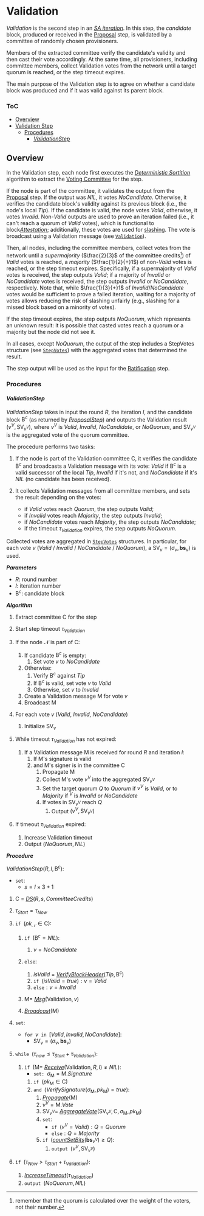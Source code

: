 # Validation
*Validation* is the second step in an [*SA iteration*][sai]. In this step, the *candidate* block, produced or received in the [Proposal][prop] step, is validated by a committee of randomly chosen provisioners.

Members of the extracted committee verify the candidate's validity and then cast their vote accordingly. At the same time, all provisioners, including committee members, collect Validation votes from the network until a target quorum is reached, or the step timeout expires.

The main purpose of the Validation step is to agree on whether a candidate block was produced and if it was valid against its parent block.

### ToC
  - [Overview](#overview)
  - [Validation Step](#validation-step)
    - [Procedures](#procedures)
      - [*ValidationStep*](#validationstep)


## Overview
In the Validation step, each node first executes the [*Deterministic Sortition*][ds] algorithm to extract the [Voting Committee][vc] for the step.

If the node is part of the committee, it validates the output from the [Proposal][prop] step. If the output was $NIL$, it votes $NoCandidate$. Otherwise, it verifies the candidate block's validity against its previous block (i.e., the node's local $Tip$). If the candidate is valid, the node votes $Valid$, otherwise, it votes $Invalid$.
Non-$Valid$ outputs are used to prove an iteration failed (i.e., it can't reach a quorum of $Valid$ votes), which is functional to block[*Attestation*][fin]; additionally, these votes are used for [slashing][sla].
The vote is broadcast using a $\mathsf{Validation}$ message (see [`Validation`][vmsg]).

Then, all nodes, including the committee members, collect votes from the network until a *supermajority* ($\frac{2}{3}$ of the committee credits[^1]) of $Valid$ votes is reached, a *majority* ($\frac{1}{2}{+}1$) of non-$Valid$ votes is reached, or the step timeout expires.
Specifically, if a supermajority of $Valid$ votes is received, the step outputs $Valid$; if a majority of $Invalid$ or $NoCandidate$ votes is received, the step outputs $Invalid$ or $NoCandidate$, respectively.
Note that, while $\frac{1}{3}{+}1$ of $Invalid$/$NoCandidate$ votes would be sufficient to prove a failed iteration, waiting for a majority of votes allows reducing the risk of slashing unfairly (e.g., slashing for a missed block based on a minority of votes).

If the step timeout expires, the step outputs $NoQuorum$, which represents an unknown result: it is possible that casted votes reach a quorum or a majority but the node did not see it.

In all cases, except $NoQuorum$, the output of the step includes a $\mathsf{StepVotes}$ structure (see [`StepVotes`][sv]) with the aggregated votes that determined the result.

The step output will be used as the input for the [Ratification][rat] step.

### Procedures

#### *ValidationStep*
*ValidationStep* takes in input the round $R$, the iteration $I$, and the candidate block $\mathsf{B}^c$ (as returned by [*ProposalStep*][ps]) and outputs the Validation result $(v^V, \mathsf{SV}_{v^V})$, where $v^V$ is $Valid$, $Invalid$, $NoCandidate$, or $NoQuorum$, and $\mathsf{SV}_{v^V}$ is the aggregated vote of the quorum committee.

The procedure performs two tasks: 

1. If the node is part of the Validation committee $\mathsf{C}$, it verifies the candidate $\mathsf{B}^c$ and broadcasts a $\mathsf{Validation}$ message with its vote: $Valid$ if $\mathsf{B}^c$ is a valid successor of the local $Tip$, $Invalid$ if it's not, and $NoCandidate$ if it's $NIL$ (no candidate has been received).

2. It collects $\mathsf{Validation}$ messages from all committee members, and sets the result depending on the votes:
   - if $Valid$ votes reach $Quorum$, the step outputs $Valid$;
   - if $Invalid$ votes reach $Majority$, the step outputs $Invalid$;
   - if $NoCandidate$ votes reach $Majority$, the step outputs $NoCandidate$;
   - if the timeout $\tau_{Validation}$ expires, the step outputs $NoQuorum$.

Collected votes are aggregated in [`StepVotes`][sv] structures. In particular, for each vote $v$ ($Valid$ / $Invalid$ / $NoCandidate$ / $NoQuorum$), a $\mathsf{SV}_v=(\sigma_v,\boldsymbol{bs}_v)$ is used.

***Parameters***
- $R$: round number
- $I$: iteration number
- $\mathsf{B}^c$: candidate block

***Algorithm***
1. Extract committee $\mathsf{C}$ for the step
2. Start step timeout $\tau_{Validation}$
3. If the node $\mathcal{N}$ is part of $\mathsf{C}$:
   1. If candidate $\mathsf{B}^c$ is empty:
      1. Set vote $v$ to $NoCandidate$
   2. Otherwise:
      1. Verify $\mathsf{B}^c$ against $Tip$
      2. If $\mathsf{B}^c$ is valid, set vote $v$ to $Valid$
      3. Otherwise, set $v$ to $Invalid$
   3. Create a $\mathsf{Validation}$ message $\mathsf{M}$ for vote $v$
   4. Broadcast $\mathsf{M}$

4. For each vote $v$ ($Valid$, $Invalid$, $NoCandidate$)
   1. Initialize $\mathsf{SV}_v$

5. While timeout $\tau_{Validation}$ has not expired:
   1. If a $\mathsf{Validation}$ message $\mathsf{M}$ is received for round $R$ and iteration $I$:
      1. If $\mathsf{M}$'s signature is valid
      2. and $\mathsf{M}$'s signer is in the committee $\mathsf{C}$
         1. Propagate $\mathsf{M}$
         2. Collect $\mathsf{M}$'s vote $v^V$ into the aggregated $\mathsf{SV}_{v^V}$
         3. Set the target quorum $Q$ to $Quorum$ if $v^V$ is $Valid$, or to $Majority$ if $^V$ is $Invalid$ or $NoCandidate$
         4. If votes in $\mathsf{SV}_{v^V}$ reach $Q$
            1. Output $(v^V, \mathsf{SV}_{v^V})$

 6. If timeout $\tau_{Validation}$ expired:
    1. Increase Validation timeout
    2. Output $(NoQuorum, NIL)$

***Procedure***

$ValidationStep( R, I, \mathsf{B}^c ) :$
- $\texttt{set}:$ 
  - $s = I \times 3 + 1$
1. $\mathsf{C}$ = [*DS*][dsa]$(R,s,CommitteeCredits)$
2. $\tau_{Start} = \tau_{Now}$
3. $\texttt{if } (pk_\mathcal{N} \in \mathsf{C}):$
   1. $\texttt{if } (\mathsf{B}^c = NIL):$
      1. $v = NoCandidate$
   2. $\texttt{else}:$
      1. $isValid$ = [*VerifyBlockHeader*][vbh]$(Tip,\mathsf{B}^c)$
      2. $\texttt{if } (isValid = true) : v = Valid$
      3. $\texttt{else}: v = Invalid$
   3. $`\mathsf{M} = `$ [*Msg*][msg]$(\mathsf{Validation}, v)$
      <!-- TODO: update when updating Consensus Message definition
      | Field       | Value                     | 
      |-------------|---------------------------|
      | $Header$    | $\mathsf{H}_{\mathsf{M}}$ |
      | $Signature$ | $\sigma_{\mathsf{M}}$     | 
      -->

   4. [*Broadcast*][mx]$(\mathsf{M})$

4. $\texttt{set}:$
   - $\texttt{for } v \texttt{ in } [Valid, Invalid, NoCandidate]:$
     - $\mathsf{SV}_v = (\sigma_v, \boldsymbol{bs}_v)$

5. $\texttt{while } (\tau_{now} \le \tau_{Start}+\tau_{Validation}):$
   1. $\texttt{if } (\mathsf{M} =$ [*Receive*][mx]$(\mathsf{Validation},R,I) \ne NIL):$
      - $\texttt{set: } \sigma_\mathsf{M} = \mathsf{M}.Signature$
      1. $\texttt{if } (pk_{\mathsf{M}} \in \mathsf{C})$
      2. $\texttt{and }($*VerifySignature*$(\sigma_\mathsf{M}, pk_\mathsf{M}) = true):$
         1. [*Propagate*][mx]$(\mathsf{M})$
         2. $v^V = \mathsf{M}.Vote$
         3. $\mathsf{SV}_{v^V} =$ [*AggregateVote*][av]$( \mathsf{SV}_{v^V}, \mathsf{C}, \sigma_\mathsf{M}, pk_{\mathsf{M}} )$
         4. $\texttt{set}:$
            - $\texttt{if } (v^V = Valid): Q = Quorum$
            - $\texttt{else}: Q = Majority$
         5. $\texttt{if }($[*countSetBits*][cb]$(\boldsymbol{bs}_{v^V}) \ge Q):$
            1. $\texttt{output } (v^V, \mathsf{SV}_{v^V})$

 6. $\texttt{if } (\tau_{Now} \gt \tau_{Start}+\tau_{Validation}):$
    1. [*IncreaseTimeout*][it]$(\tau_{Validation})$
    2. $\texttt{output } (NoQuorum, NIL)$


<!----------------------- FOOTNOTES ----------------------->
[^1]: remember that the quorum is calculated over the weight of the voters, not their number.

<!------------------------- LINKS ------------------------->
[val]: https://github.com/dusk-network/dusk-protocol/tree/main/consensus/validation/README.md
[vals]: #validation-step


<!-- Consensus -->
[cp]:  https://github.com/dusk-network/dusk-protocol/tree/main/consensus/README.md#consensus-parameters
[p]:   https://github.com/dusk-network/dusk-protocol/tree/main/consensus/README.md#provisioners-and-stakes
[sv]:  https://github.com/dusk-network/dusk-protocol/tree/main/consensus/README.md#stepvotes
[av]:  https://github.com/dusk-network/dusk-protocol/tree/main/consensus/README.md#aggregatevote
[it]:  https://github.com/dusk-network/dusk-protocol/tree/main/consensus/README.md#increasetimeout
[sai]: https://github.com/dusk-network/dusk-protocol/tree/main/consensus/README.md#saiteration
<!-- Proposal -->
[prop]: https://github.com/dusk-network/dusk-protocol/tree/main/consensus/proposal
[ps]:   https://github.com/dusk-network/dusk-protocol/tree/main/consensus/proposal#proposalstep
<!-- Ratification -->
[rat]: https://github.com/dusk-network/dusk-protocol/tree/main/consensus/ratification
<!-- Sortition -->
[ds]:  https://github.com/dusk-network/dusk-protocol/tree/main/consensus/sortition/README.md
[dsa]: https://github.com/dusk-network/dusk-protocol/tree/main/consensus/sortition/README.md#deterministic-sortition-ds
[vc]:  https://github.com/dusk-network/dusk-protocol/tree/main/consensus/sortition/README.md#voting-committees
[sc]:  https://github.com/dusk-network/dusk-protocol/tree/main/consensus/sortition/README.md#subcommittees
[cb]:  https://github.com/dusk-network/dusk-protocol/tree/main/consensus/sortition/README.md#countsetbits
<!-- Chain Management -->
[vbh]: https://github.com/dusk-network/dusk-protocol/tree/main/consensus/chain-management/README.md#verifyblockheader
[rf]:  https://github.com/dusk-network/dusk-protocol/tree/main/consensus/chain-management/README.md#rolling-finality
[fin]:   https://github.com/dusk-network/dusk-protocol/tree/main/consensus/chain-management/README.md#finality
<!-- Messages -->
[msg]: https://github.com/dusk-network/dusk-protocol/tree/main/consensus/messages/README.md#message-creation
[mx]:  https://github.com/dusk-network/dusk-protocol/tree/main/consensus/messages/README.md#message-exchange
[vmsg]: https://github.com/dusk-network/dusk-protocol/tree/main/consensus/messages/README.md#validation-message

<!-- TODO -->
[sla]: https://github.com/dusk-network/dusk-protocol/tree/main/consensus/slashing